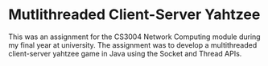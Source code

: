 # Mutlithreaded Client-Server Yahtzee

This was an assignment for the CS3004 Network Computing module during my final year at university.
The assignment was to develop a multithreaded client-server yahtzee game in Java using the Socket and Thread APIs. 
